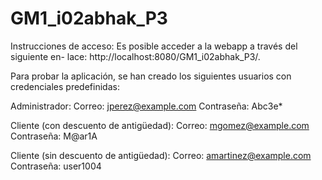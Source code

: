 # GM1_i02abhak_P3
Instrucciones de acceso:
Es posible acceder a la webapp a través del siguiente en-
lace: http://localhost:8080/GM1_i02abhak_P3/.

Para probar la aplicación, se han creado los siguientes
usuarios con credenciales predefinidas:

Administrador:
Correo: jperez@example.com
Contraseña: Abc3e*

Cliente (con descuento de antigüedad):
Correo: mgomez@example.com
Contraseña: M@ar1A

Cliente (sin descuento de antigüedad):
Correo: amartinez@example.com
Contraseña: user1004
